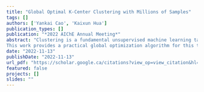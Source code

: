 ```yaml
---
title: "Global Optimal K-Center Clustering with Millions of Samples"
tags: []
authors: ['Yankai Cao', 'Kaixun Hua']
publication_types: []
publication: "*2022 AIChE Annual Meeting*"
abstract: "Clustering is a fundamental unsupervised machine learning task that plays a vital role in various fields of applications, such as customer grouping [1], data summarization [2], and facility location determination [3]. In this talk, we concentrate on one of the most fundamental centroid-based clustering problems called the k-center problem. Given a dataset, the K-center problem aims to select k samples from the dataset as centers of clusters that minimize the maximum within-cluster distance of the dataset [4]. Although many heuristic algorithms are developed for k-center problem, none of these algorithms can guarantee a global optimal solution.
This work provides a practical global optimization algorithm for this task based on a reduced-space spatial branch and bound scheme. This algorithm can guarantee convergence to the global optimum by only branching on the centers of clusters, which is independent of the dataset’s cardinality. In addition, a set of feasibility-based bounds tightening techniques are proposed to determine the assignment of samples, narrow down the domain of centers, and significantly accelerate the convergence. To demonstrate the capacity of this algorithm, we present computational results on 26 UCI datasets [5]. Notably, for the dataset with 4 million samples ((i.e., 1000 times larger than the state-of-the-art method [6] in the literature) and 18 features, the serial implementation of the algorithm can attain the global optimum to an optimality gap of 0.1% within 2 hours."
date: "2022-11-13"
publishDate: "2022-11-13"
url_pdf: "https://scholar.google.ca/citations?view_op=view_citation&hl=zh-CN&user=M-s3mjAAAAAJ&cstart=80&citation_for_view=M-s3mjAAAAAJ:p2g8aNsByqUC"
featured: false
projects: []
slides: ""
---
```

